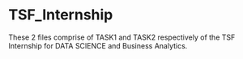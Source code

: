 # TSF_Internship
These 2 files comprise of TASK1 and TASK2 respectively of the TSF Internship for DATA SCIENCE and Business Analytics.
